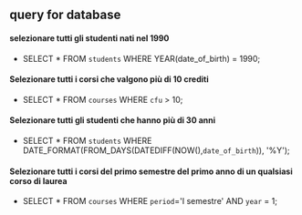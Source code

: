 ## query for database

#### selezionare tutti gli studenti nati nel 1990

- SELECT * FROM `students` WHERE YEAR(date_of_birth) = 1990;

#### Selezionare tutti i corsi che valgono più di 10 crediti

- SELECT * FROM `courses` WHERE `cfu` > 10;

#### Selezionare tutti gli studenti che hanno più di 30 anni

- SELECT * FROM `students` WHERE DATE_FORMAT(FROM_DAYS(DATEDIFF(NOW(),`date_of_birth`)), '%Y');

#### Selezionare tutti i corsi del primo semestre del primo anno di un qualsiasi corso di laurea

- SELECT * FROM `courses` WHERE `period`='I semestre' AND `year` = 1;
